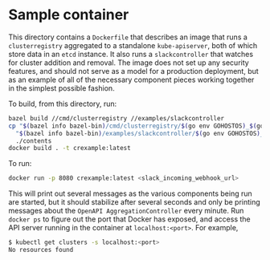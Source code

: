 # Sample container

This directory contains a `Dockerfile` that describes an image that runs a
`clusterregistry` aggregated to a standalone `kube-apiserver`, both of which
store data in an `etcd` instance. It also runs a `slackcontroller` that watches
for cluster addition and removal. The image does not set up any security
features, and should not serve as a model for a production deployment, but as an
example of all of the necessary component pieces working together in the
simplest possible fashion.

To build, from this directory, run:

```sh
bazel build //cmd/clusterregistry //examples/slackcontroller
cp "$(bazel info bazel-bin)/cmd/clusterregistry/$(go env GOHOSTOS)_$(go env GOARCH)_stripped/clusterregistry" \
  "$(bazel info bazel-bin)/examples/slackcontroller/$(go env GOHOSTOS)_$(go env GOARCH)_stripped/slackcontroller" \
  ./contents
docker build . -t crexample:latest
```

To run:

```sh
docker run -p 8080 crexample:latest <slack_incoming_webhook_url>
```

This will print out several messages as the various components being run are
started, but it should stabilize after several seconds and only be printing
messages about the `OpenAPI AggregationController` every minute. Run `docker ps`
to figure out the port that Docker has exposed, and access the API server
running in the container at `localhost:<port>`. For example,

```sh
$ kubectl get clusters -s localhost:<port>
No resources found
```
